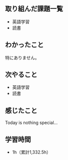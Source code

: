 ## 取り組んだ課題一覧
- 英語学習
- 読書
## わかったこと
特にありません。
## 次やること
- 英語学習
- 読書
## 感じたこと
Today is nothing special…

## 学習時間
- 1h（累計1,332.5h）